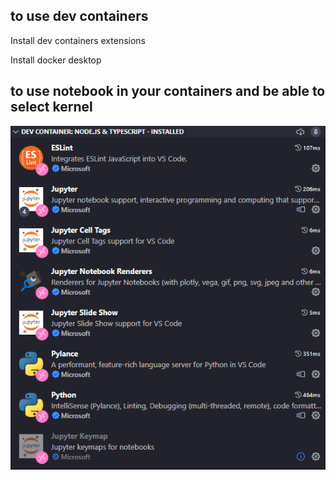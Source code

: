 ## to use dev containers

Install dev containers extensions

Install docker desktop

## to use notebook in your containers and be able to select kernel

![Alt text](image.png)